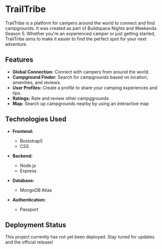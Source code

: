 # TrailTribe

TrailTribe is a platform for campers around the world to connect and find campgrounds. It was created as part of Buildspace Nights and Weekends Season 5. Whether you're an experienced camper or just getting started, TrailTribe aims to make it easier to find the perfect spot for your next adventure.

## Features

- **Global Connection:** Connect with campers from around the world.
- **Campground Finder:** Search for campgrounds based on location, amenities, and reviews.
- **User Profiles:** Create a profile to share your camping experiences and tips.
- **Ratings:** Rate and review other campggrounds
- **Map:** Search up campgrounds nearby by using an interactive map

## Technologies Used

- **Frontend:**
  - Bootstrap5
  - CSS

- **Backend:**
  - Node.js
  - Express

- **Database:**
  - MongoDB Atlas

- **Authentication:**
  - Passport

## Deployment Status

This project currently has not yet been deployed. Stay tuned for updates and the official release!

 
